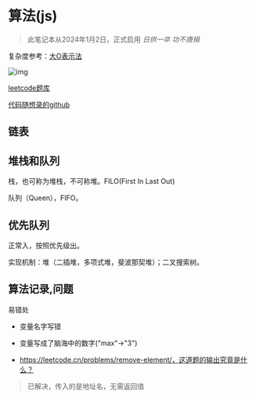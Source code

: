 # 算法(js)

> 此笔记本从2024年1月2日，正式启用
> <i>日拱一卒 功不唐捐</i>

复杂度参考：[大O表示法](https://www.bigocheatsheet.com/)

![img](https://www.bigocheatsheet.com/img/big-o-cheat-sheet-poster.png)

[leetcode题库](https://leetcode.cn/problemset/)

[代码随想录的github](https://github.com/youngyangyang04/leetcode-master/tree/master)


## 链表

## 堆栈和队列

栈，也可称为堆栈，不可称堆。FILO(First In Last Out)

队列（Queen），FIFO。

## 优先队列

正常入，按照优先级出。

实现机制：堆（二插堆，多项式堆，斐波那契堆）；二叉搜索树。

## 算法记录,问题

易错处
+ 变量名字写错
+ 变量写成了脑海中的数字("max"->"3")

+ https://leetcode.cn/problems/remove-element/，这道题的输出究竟是什么？
> 已解决，传入的是地址名，无需返回值
